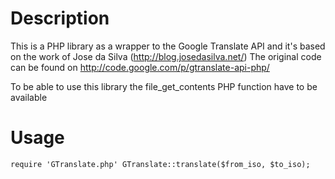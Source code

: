 Description
===========

This is a PHP library as a wrapper to the Google Translate API and it's based on the work of Jose da Silva (http://blog.josedasilva.net/)
The original code can be found on http://code.google.com/p/gtranslate-api-php/

To be able to use this library the file_get_contents PHP function have to be available

Usage
=====

`
require 'GTranslate.php'
GTranslate::translate($from_iso, $to_iso);
`